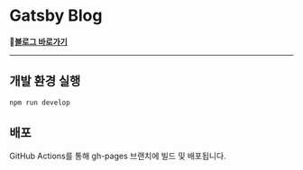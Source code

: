 # Gatsby Blog

🔗[**블로그 바로가기**](https://aaxx98.github.io/)

---

## 개발 환경 실행

```bash
npm run develop
```

## 배포

GitHub Actions를 통해 gh-pages 브랜치에 빌드 및 배포됩니다.
